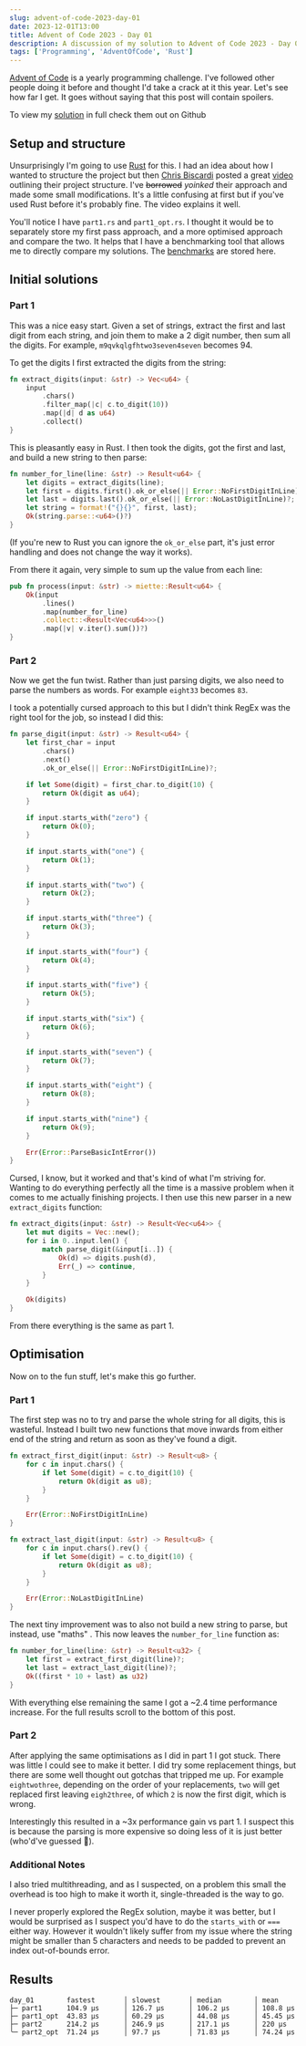 ```yaml
---
slug: advent-of-code-2023-day-01
date: 2023-12-01T13:00
title: Advent of Code 2023 - Day 01
description: A discussion of my solution to Advent of Code 2023 - Day 01. This post contains spoilers
tags: ['Programming', 'AdventOfCode', 'Rust']
---
```

[Advent of Code](https://adventofcode.com/) is a yearly programming challenge. I've followed other people doing it before and thought I'd take a crack at it this year. Let's see how far I get. It goes without saying that this post will contain spoilers.

To view my [solution](https://github.com/GeekyAubergine/advent-of-code/tree/main/2023/day-01) in full check them out on Github

## Setup and structure

Unsurprisingly I'm going to use [Rust](https://www.rust-lang.org/) for this. I had an idea about how I wanted to structure the project but then [Chris Biscardi](https://www.youtube.com/@chrisbiscardi) posted a great [video](https://www.youtube.com/watch?v=fEQv-cqzbPg) outlining their project structure. I've ~~borrowed~~ _yoinked_ their approach and made some small modifications. It's a little confusing at first but if you've used Rust before it's probably fine. The video explains it well.

You'll notice I have `part1.rs` and `part1_opt.rs`. I thought it would be to separately store my first pass approach, and a more optimised approach and compare the two. It helps that I have a benchmarking tool that allows me to directly compare my solutions. The [benchmarks](https://github.com/GeekyAubergine/advent-of-code/blob/main/2023/benchmarks/all.txt) are stored here.

## Initial solutions

### Part 1

This was a nice easy start. Given a set of strings, extract the first and last digit from each string, and join them to make a 2 digit number, then sum all the digits. For example, `m9qvkqlgfhtwo3seven4seven` becomes 94.

To get the digits I first extracted the digits from the string:

```rust
fn extract_digits(input: &str) -> Vec<u64> {
    input
        .chars()
        .filter_map(|c| c.to_digit(10))
        .map(|d| d as u64)
        .collect()
}
```

This is pleasantly easy in Rust. I then took the digits, got the first and last, and build a new string to then parse:

```rust
fn number_for_line(line: &str) -> Result<u64> {
    let digits = extract_digits(line);
    let first = digits.first().ok_or_else(|| Error::NoFirstDigitInLine)?;
    let last = digits.last().ok_or_else(|| Error::NoLastDigitInLine)?;
    let string = format!("{}{}", first, last);
    Ok(string.parse::<u64>()?)
}
```

(If you're new to Rust you can ignore the `ok_or_else` part, it's just error handling and does not change the way it works). 

From there it again, very simple to sum up the value from each line:

```rust
pub fn process(input: &str) -> miette::Result<u64> {
    Ok(input
        .lines()
        .map(number_for_line)
        .collect::<Result<Vec<u64>>>()
        .map(|v| v.iter().sum())?)
}
```

### Part 2

Now we get the fun twist. Rather than just parsing digits, we also need to parse the numbers as words. For example `eight33` becomes `83`.

I took a potentially cursed approach to this but I didn't think RegEx was the right tool for the job, so instead I did this:

```rust
fn parse_digit(input: &str) -> Result<u64> {
    let first_char = input
        .chars()
        .next()
        .ok_or_else(|| Error::NoFirstDigitInLine)?;

    if let Some(digit) = first_char.to_digit(10) {
        return Ok(digit as u64);
    }

    if input.starts_with("zero") {
        return Ok(0);
    }

    if input.starts_with("one") {
        return Ok(1);
    }

    if input.starts_with("two") {
        return Ok(2);
    }

    if input.starts_with("three") {
        return Ok(3);
    }

    if input.starts_with("four") {
        return Ok(4);
    }

    if input.starts_with("five") {
        return Ok(5);
    }

    if input.starts_with("six") {
        return Ok(6);
    }

    if input.starts_with("seven") {
        return Ok(7);
    }

    if input.starts_with("eight") {
        return Ok(8);
    }

    if input.starts_with("nine") {
        return Ok(9);
    }

    Err(Error::ParseBasicIntError())
}
```

Cursed, I know, but it worked and that's kind of what I'm striving for. Wanting to do everything perfectly all the time is a massive problem when it comes to me actually finishing projects. I then use this new parser in a new `extract_digits` function:

```rust
fn extract_digits(input: &str) -> Result<Vec<u64>> {
    let mut digits = Vec::new();
    for i in 0..input.len() {
        match parse_digit(&input[i..]) {
            Ok(d) => digits.push(d),
            Err(_) => continue,
        }
    }

    Ok(digits)
}
```

From there everything is the same as part 1.

## Optimisation

Now on to the fun stuff, let's make this go further.

### Part 1

The first step was no to try and parse the whole string for all digits, this is wasteful. Instead I built two new functions that move inwards from either end of the string and return as soon as they've found a digit.

```rust
fn extract_first_digit(input: &str) -> Result<u8> {
    for c in input.chars() {
        if let Some(digit) = c.to_digit(10) {
            return Ok(digit as u8);
        }
    }

    Err(Error::NoFirstDigitInLine)
}

fn extract_last_digit(input: &str) -> Result<u8> {
    for c in input.chars().rev() {
        if let Some(digit) = c.to_digit(10) {
            return Ok(digit as u8);
        }
    }

    Err(Error::NoLastDigitInLine)
}
```

The next tiny improvement was to also not build a new string to parse, but instead, use "maths" . This now leaves the `number_for_line` function as:

```rust
fn number_for_line(line: &str) -> Result<u32> {
    let first = extract_first_digit(line)?;
    let last = extract_last_digit(line)?;
    Ok((first * 10 + last) as u32)
}
```

With everything else remaining the same I got a ~2.4 time performance increase. For the full results scroll to the bottom of this post.

### Part 2

After applying the same optimisations as I did in part 1 I got stuck. There was little I could see to make it better. I did try some replacement things, but there are some well thought out gotchas that tripped me up. For example `eightwothree`, depending on the order of your replacements, `two` will get replaced first leaving `eigh2three`, of which `2` is now the first digit, which is wrong. 

Interestingly this resulted in a ~3x performance gain vs part 1. I suspect this is because the parsing is more expensive so doing less of it is just better (who'd've guessed 🤣).

### Additional Notes

I also tried multithreading, and as I suspected, on a problem this small the overhead is too high to make it worth it, single-threaded is the way to go.

I never properly explored the RegEx solution, maybe it was better, but I would be surprised as I suspect you'd have to do the `starts_with` or `===` either way. However it wouldn't likely suffer from my issue where the string might be smaller than 5 characters and needs to be padded to prevent an index out-of-bounds error.

## Results

```
day_01        fastest       │ slowest       │ median        │ mean
├─ part1      104.9 µs      │ 126.7 µs      │ 106.2 µs      │ 108.8 µs
├─ part1_opt  43.83 µs      │ 60.29 µs      │ 44.08 µs      │ 45.45 µs
├─ part2      214.2 µs      │ 246.9 µs      │ 217.1 µs      │ 220 µs
╰─ part2_opt  71.24 µs      │ 97.7 µs       │ 71.83 µs      │ 74.24 µs
```